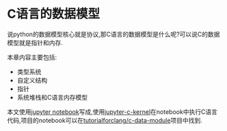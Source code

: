 # C语言的数据模型

说python的数据模型核心就是协议,那C语言的数据模型是什么呢?可以说C的数据模型就是指针和内存.

本章内容主要包括:

+ 类型系统
+ 自定义结构
+ 指针
+ 系统堆栈和C语言内存模型

本文使用[jupyter notebook](https://jupyter.org/)写成,使用[jupyter-c-kernel](https://github.com/brendan-rius/jupyter-c-kernel)在notebook中执行C语言代码,项目的notebook可以在[tutorialforclang/c-data-module](https://github.com/tutorialforclang/c-data-module)项目中找到.

